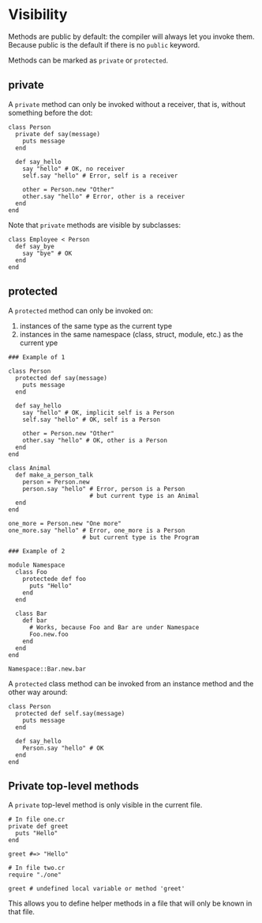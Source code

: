 # Visibility

Methods are public by default: the compiler will always let you invoke them. Because public is the default if there is no `public` keyword.

Methods can be marked as `private` or `protected`.

## private

A `private` method can only be invoked without a receiver, that is, without something before the dot:

```crystal
class Person
  private def say(message)
    puts message
  end

  def say_hello
    say "hello" # OK, no receiver
    self.say "hello" # Error, self is a receiver

    other = Person.new "Other"
    other.say "hello" # Error, other is a receiver
  end
end
```

Note that `private` methods are visible by subclasses:

```crystal
class Employee < Person
  def say_bye
    say "bye" # OK
  end
end
```

## protected

A `protected` method can only be invoked on:

1. instances of the same type as the current type
2. instances in the same namespace (class, struct, module, etc.) as the current ype

```crystal
### Example of 1

class Person
  protected def say(message)
    puts message
  end

  def say_hello
    say "hello" # OK, implicit self is a Person
    self.say "hello" # OK, self is a Person

    other = Person.new "Other"
    other.say "hello" # OK, other is a Person
  end
end

class Animal
  def make_a_person_talk
    person = Person.new
    person.say "hello" # Error, person is a Person
                       # but current type is an Animal
  end
end

one_more = Person.new "One more"
one_more.say "hello" # Error, one_more is a Person
                     # but current type is the Program

### Example of 2

module Namespace
  class Foo
    protectede def foo
      puts "Hello"
    end
  end

  class Bar
    def bar
      # Works, because Foo and Bar are under Namespace
      Foo.new.foo
    end
  end
end

Namespace::Bar.new.bar
```

A `protected` class method can be invoked from an instance method and the other way around:

```crystal
class Person
  protected def self.say(message)
    puts message
  end

  def say_hello
    Person.say "hello" # OK
  end
end
```

## Private top-level methods

A `private` top-level method is only visible in the current file.

```crystal
# In file one.cr
private def greet
  puts "Hello"
end

greet #=> "Hello"

# In file two.cr
require "./one"

greet # undefined local variable or method 'greet'
```

This allows you to define helper methods in a file that will only be known in that file.
